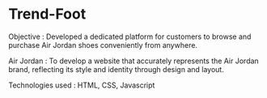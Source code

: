 # Trend-Foot

Objective : Developed a dedicated platform for customers to browse and purchase Air Jordan shoes conveniently
from anywhere.

Air Jordan : To develop a website that accurately represents the Air Jordan brand, reflecting its style and identity
through design and layout.

Technologies used : HTML, CSS, Javascript
